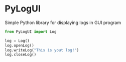 # PyLogUI
Simple Python library for displaying logs in GUI program

``` python
from PyLogUI import Log

log = Log()
log.openLog()
log.writeLog("This is yout log!")
log.closeLog()
```
